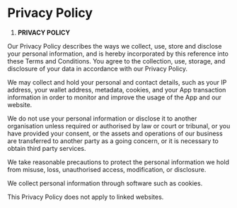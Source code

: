 # Privacy Policy

1. **PRIVACY POLICY**

&#x20;Our Privacy Policy describes the ways we collect, use, store and disclose your personal information, and is hereby incorporated by this reference into these Terms and Conditions. You agree to the collection, use, storage, and disclosure of your data in accordance with our Privacy Policy.

We may collect and hold your personal and contact details, such as your IP address, your wallet address, metadata, cookies, and your App transaction information in order to monitor and improve the usage of the App and our website.

We do not use your personal information or disclose it to another organisation unless required or authorised by law or court or tribunal, or you have provided your consent, or the assets and operations of our business are transferred to another party as a going concern, or it is necessary to obtain third party services.

&#x20;We take reasonable precautions to protect the personal information we hold from misuse, loss, unauthorised access, modification, or disclosure.

&#x20;We collect personal information through software such as cookies.

This Privacy Policy does not apply to linked websites.
